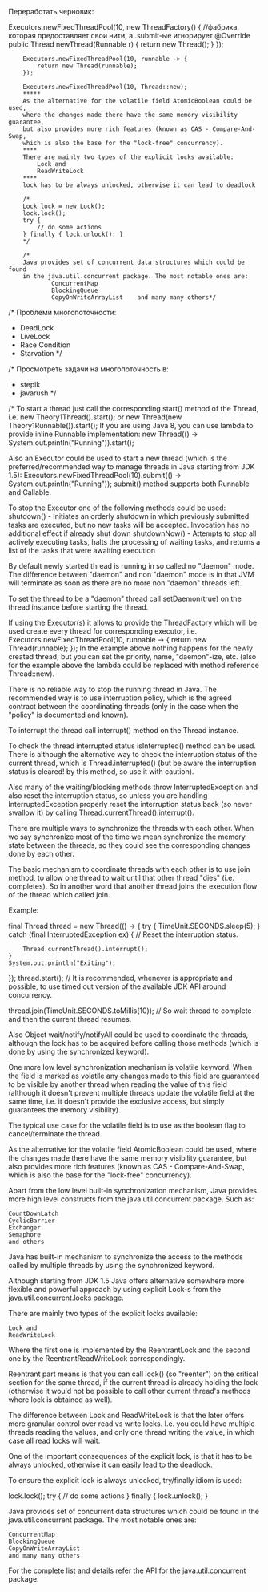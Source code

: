 Переработать черновик:

Executors.newFixedThreadPool(10, new ThreadFactory() { //фабрика, которая предоставляет свои нити, а .submit-ые игнорирует
            @Override
            public Thread newThread(Runnable r) {
                 return new Thread();
            }
        });        
        
        Executors.newFixedThreadPool(10, runnable -> {
            return new Thread(runnable);
        });    
        
        Executors.newFixedThreadPool(10, Thread::new);    
        *****
        As the alternative for the volatile field AtomicBoolean could be used, 
        where the changes made there have the same memory visibility guarantee, 
        but also provides more rich features (known as CAS - Compare-And-Swap, 
        which is also the base for the "lock-free" concurrency).
        ****        
        There are mainly two types of the explicit locks available:
            Lock and
            ReadWriteLock          
        ****
        lock has to be always unlocked, otherwise it can lead to deadlock
       
        /*
        Lock lock = new Lock();
        lock.lock();
        try {
            // do some actions
        } finally { lock.unlock(); } 
        */
        
        /*
        Java provides set of concurrent data structures which could be found 
        in the java.util.concurrent package. The most notable ones are:
                ConcurrentMap
                BlockingQueue
                CopyOnWriteArrayList    and many many others*/

/*
 Проблеми многопоточности:
- DeadLock
- LiveLock
- Race Condition
- Starvation
 */

/*
Просмотреть задачи на многопоточность в: 
- stepik
- javarush
*/


/*
To start a thread just call the corresponding start() method of the Thread, i.e. 
        new Theory1Thread().start();
or
        new Thread(new Theory1Runnable()).start();
If you are using Java 8, you can use lambda to provide inline Runnable implementation:
        new Thread(() -> System.out.println("Running")).start();

Also an Executor could be used to start a new thread 
(which is the preferred/recommended way to manage threads in Java starting from JDK 1.5):
        Executors.newFixedThreadPool(10).submit(() -> System.out.println("Running"));
submit() method supports both Runnable and Callable.

To stop the Executor one of the following methods could be used:
shutdown() - Initiates an orderly shutdown in which previously submitted
tasks are executed, but no new tasks will be accepted. 
Invocation has no additional effect if already shut down
shutdownNow() - Attempts to stop all actively executing tasks, 
halts the processing of waiting tasks, and returns a list of the 
tasks that were awaiting execution

By default newly started thread is running in so called no "daemon" mode. 
The difference between "daemon" and non "daemon" mode is in that JVM will
terminate as soon as there are no more non "daemon" threads left.

To set the thread to be a "daemon" thread call setDaemon(true) on the 
thread instance before ﻿starting the thread. 

If using the Executor(s) it allows to provide the ThreadFactory which will be 
used create every thread for corresponding executor, i.e.
        Executors.newFixedThreadPool(10, runnable -> {
            return new Thread(runnable);
        }); 
In the example above nothing happens for the newly created thread, 
but you can set the priority, name, "daemon"-ize, etc.
(also for the example above the lambda could be replaced with method reference Thread::new).

There is no reliable way to stop the running thread in Java. 
The recommended way is to use interruption policy, which is the agreed contract 
between the coordinating threads (only in the case when the "policy" is documented and known).

To interrupt the thread call interrupt() method on the Thread instance.

To check the thread interrupted status isInterrupted() method can be used. 
There is although the alternative way to check the interruption status of the 
current thread, which is Thread.interrupted() (but be aware the interruption 
status is cleared! by this method, so use it with caution).

Also many of the waiting/blocking methods throw InterruptedException 
and also reset the interruption status, so unless you are handling 
InterruptedException properly reset the interruption status back 
(so never swallow it) by calling Thread.currentThread().interrupt().

There are multiple ways to synchronize the threads with each other. 
When we say synchronize most of the time we mean synchronize the memory state between 
the threads, so they could see the corresponding changes done by each other.

The basic mechanism to coordinate threads with each other is to use join method, 
to allow one thread to wait until that other thread "dies" (i.e. completes). 
So in another word that another thread joins the execution flow of the thread which called join.

Example:

final Thread thread = new Thread(() -> {
    try {
        TimeUnit.SECONDS.sleep(5);
    } catch (final InterruptedException ex) {
        // Reset the interruption status.

        Thread.currentThread().interrupt();
    }
    System.out.println("Exiting");
});
thread.start();
// It is recommended, whenever is appropriate and possible, to use timed out version of the available JDK API around concurrency.

thread.join(TimeUnit.SECONDS.toMillis(10)); // So wait thread to complete and then the current thread resumes.

Also Object wait/notify/notifyAll could be used to coordinate the threads, although the lock has to be acquired before calling those methods (which is done by using the synchronized ﻿keyword).

One more low level synchronization mechanism is volatile keyword. When the field is marked as volatile any changes made to this field are guaranteed to be visible by another thread when reading the value of this field (although it doesn't prevent multiple threads update the volatile field at the same time, i.e. it doesn't provide the exclusive access, but simply guarantees the memory visibility).

The typical use case for the volatile field is to use as the boolean flag to cancel/terminate the thread.

As the alternative for the volatile field AtomicBoolean could be used, where the changes made there have the same memory visibility guarantee, but also provides more rich features (known as CAS - Compare-And-Swap, which is also the base for the "lock-free" concurrency).

Apart from the low level built-in synchronization mechanism, Java provides more high level constructs from the java.util.concurrent ﻿package. Such as:

    CountDownLatch
    CyclicBarrier
    Exchanger
    Semaphore
    and others
	
	

Java has built-in mechanism to synchronize the access to the methods called by multiple threads by using the synchronized keyword.

Although starting from JDK 1.5 Java offers alternative somewhere more flexible and powerful approach by using explicit Lock-s from the java.util.concurrent.locks package.

There are mainly two types of the explicit locks available:

    Lock and
    ReadWriteLock

Where the first one is implemented by the ReentrantLock and the second one by the ReentrantReadWriteLock correspondingly.

Reentrant part means is that you can call lock() (so "reenter") on the critical 
section for the same thread, if the current thread is already holding the lock 
(otherwise it would not be possible to call other current thread's methods where lock is obtained as well).

The difference between Lock and ReadWriteLock is that the later offers more 
granular control over read vs write ﻿locks. I.e. you could have multiple 
threads reading the values, and only one thread writing the value, in which case all read locks will wait.

One of the important consequences of the explicit lock, is that it has to 
be always unlocked, otherwise it can easily lead to the deadlock.

To ensure the explicit lock is always unlocked, try/finally ﻿idiom is used:

lock.lock();
try {
    // do some actions
} finally {
    lock.unlock();
}



Java provides set of concurrent data structures which could be found in the java.util.concurrent package. The most notable ones are:

    ConcurrentMap
    BlockingQueue
    CopyOnWriteArrayList
    and many many others

For the complete list and details refer the API for the java.util.concurrent ﻿package.